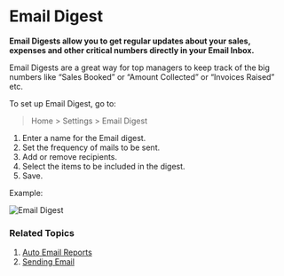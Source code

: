 <!-- add-breadcrumbs -->
# Email Digest

**Email Digests allow you to get regular updates about your sales, expenses and other critical numbers directly in your Email Inbox.**

Email Digests are a great way for top managers to keep track of the big numbers like “Sales Booked” or “Amount Collected” or “Invoices Raised” etc.

To set up Email Digest, go to:

> Home > Settings > Email Digest

1. Enter a name for the Email digest.
1. Set the frequency of mails to be sent.
1. Add or remove recipients.
1. Select the items to be included in the digest.
1. Save.

Example: 

<img class="screenshot" alt="Email Digest" src="{{docs_base_url}}/v12/assets/img/setup/email/email-digest.png">

### Related Topics
1. [Auto Email Reports](/docs/user/manual/en/setting-up/email/auto-email-reports)
1. [Sending Email](/docs/user/manual/en/setting-up/email/sending-email)
